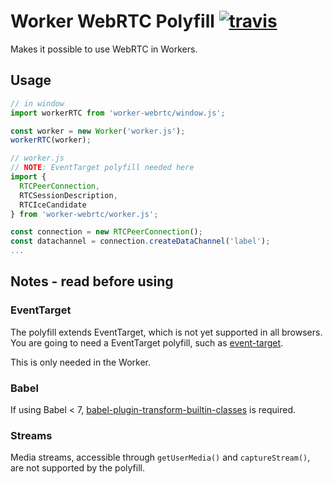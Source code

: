 # Worker WebRTC Polyfill [![travis][travis-image]][travis-url]

[travis-image]: https://travis-ci.org/johanholmerin/worker-webrtc.svg?branch=master
[travis-url]: https://travis-ci.org/johanholmerin/worker-webrtc

Makes it possible to use WebRTC in Workers.

## Usage

```javascript
// in window
import workerRTC from 'worker-webrtc/window.js';

const worker = new Worker('worker.js');
workerRTC(worker);
```

```javascript
// worker.js
// NOTE: EventTarget polyfill needed here
import {
  RTCPeerConnection,
  RTCSessionDescription,
  RTCIceCandidate
} from 'worker-webrtc/worker.js';

const connection = new RTCPeerConnection();
const datachannel = connection.createDataChannel('label');
...
```

## Notes - read before using

### EventTarget

The polyfill extends EventTarget, which is not yet supported in all browsers.
You are going to need a EventTarget polyfill, such as
[event-target](https://github.com/WebReflection/event-target).

This is only needed in the Worker.

### Babel

If using Babel < 7, [babel-plugin-transform-builtin-classes](
https://github.com/WebReflection/babel-plugin-transform-builtin-classes) is
required.

### Streams

Media streams, accessible through `getUserMedia()` and `captureStream()`, are
not supported by the polyfill.
